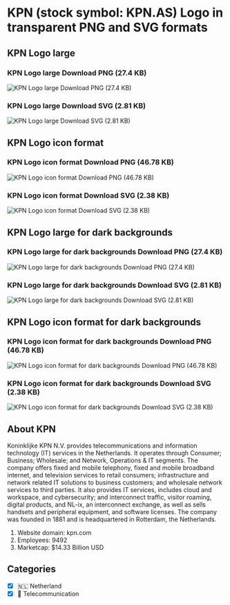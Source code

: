 # KPN (stock symbol: KPN.AS) Logo in transparent PNG and SVG formats

## KPN Logo large

### KPN Logo large Download PNG (27.4 KB)

![KPN Logo large Download PNG (27.4 KB)](/img/orig/KPN.AS_BIG-8e136302.png)

### KPN Logo large Download SVG (2.81 KB)

![KPN Logo large Download SVG (2.81 KB)](/img/orig/KPN.AS_BIG-29388946.svg)

## KPN Logo icon format

### KPN Logo icon format Download PNG (46.78 KB)

![KPN Logo icon format Download PNG (46.78 KB)](/img/orig/KPN.AS-77b4b9fb.png)

### KPN Logo icon format Download SVG (2.38 KB)

![KPN Logo icon format Download SVG (2.38 KB)](/img/orig/KPN.AS-bd4cb53a.svg)

## KPN Logo large for dark backgrounds

### KPN Logo large for dark backgrounds Download PNG (27.4 KB)

![KPN Logo large for dark backgrounds Download PNG (27.4 KB)](/img/orig/KPN.AS_BIG.D-6a9e4ef4.png)

### KPN Logo large for dark backgrounds Download SVG (2.81 KB)

![KPN Logo large for dark backgrounds Download SVG (2.81 KB)](/img/orig/KPN.AS_BIG.D-b282a830.svg)

## KPN Logo icon format for dark backgrounds

### KPN Logo icon format for dark backgrounds Download PNG (46.78 KB)

![KPN Logo icon format for dark backgrounds Download PNG (46.78 KB)](/img/orig/KPN.AS.D-1cfe7644.png)

### KPN Logo icon format for dark backgrounds Download SVG (2.38 KB)

![KPN Logo icon format for dark backgrounds Download SVG (2.38 KB)](/img/orig/KPN.AS.D-093f7f9d.svg)

## About KPN

Koninklijke KPN N.V. provides telecommunications and information technology (IT) services in the Netherlands. It operates through Consumer; Business; Wholesale; and Network, Operations & IT segments. The company offers fixed and mobile telephony, fixed and mobile broadband internet, and television services to retail consumers; infrastructure and network related IT solutions to business customers; and wholesale network services to third parties. It also provides IT services, includes cloud and workspace, and cybersecurity; and interconnect traffic, visitor roaming, digital products, and NL-ix, an interconnect exchange, as well as sells handsets and peripheral equipment, and software licenses. The company was founded in 1881 and is headquartered in Rotterdam, the Netherlands.

1. Website domain: kpn.com
2. Employees: 9492
3. Marketcap: $14.33 Billion USD


## Categories
- [x] 🇳🇱 Netherland
- [x] 📡 Telecommunication
